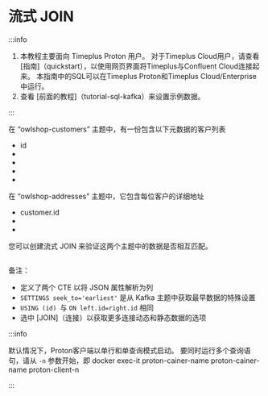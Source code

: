 # 流式 JOIN

:::info

1. 本教程主要面向 Timeplus Proton 用户。 对于Timeplus Cloud用户，请查看 [指南]（quickstart），以使用网页界面将Timeplus与Confluent Cloud连接起来。 本指南中的SQL可以在Timeplus Proton和Timeplus Cloud/Enterprise中运行。
2. 查看 [前面的教程]（tutorial-sql-kafka）来设置示例数据。

:::

在 “owlshop-customers” 主题中，有一份包含以下元数据的客户列表

- id
-
-
-
-

在 “owlshop-addresses” 主题中，它包含每位客户的详细地址

- customer.id
-
-

您可以创建流式 JOIN 来验证这两个主题中的数据是否相互匹配。

```sql
```

备注：

- 定义了两个 CTE 以将 JSON 属性解析为列
- `SETTINGS seek_to='earliest'` 是从 Kafka 主题中获取最早数据的特殊设置
- `USING (id) `与 `ON left.id=right.id` 相同
- 选中 [JOIN]（连接）以获取更多连接动态和静态数据的选项

:::info

默认情况下，Proton客户端以单行和单查询模式启动。 要同时运行多个查询语句，请从 `-n` 参数开始，即 docker exec-it proton-cainer-name proton-cainer-name proton-client-n

:::

